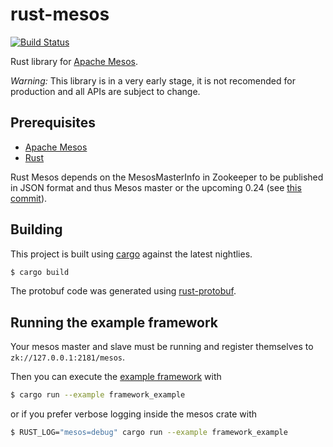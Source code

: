 # rust-mesos

[![Build Status](https://travis-ci.org/bonifaido/rust-mesos.png?branch=master)](https://travis-ci.org/bonifaido/rust-mesos)

Rust library for [Apache Mesos](http://mesos.apache.org).

*Warning:* This library is in a very early stage, it is not recomended for production and all APIs are subject to change.

## Prerequisites

- [Apache Mesos](http://mesos.apache.org)
- [Rust](http://rust-lang.org)
 
Rust Mesos depends on the MesosMasterInfo in Zookeeper to be published in JSON format and thus Mesos master or the upcoming 0.24 (see [this commit](https://github.com/apache/mesos/commit/18e1351b3c5c24f7f65be66ee56889a6378ba97f)).

## Building

This project is built using [cargo](http://doc.crates.io) against the latest nightlies.

```bash
$ cargo build
```

The protobuf code was generated using
[rust-protobuf](https://github.com/stepancheg/rust-protobuf).

## Running the example framework

Your mesos master and slave must be running and register themselves to `zk://127.0.0.1:2181/mesos`.

Then you can execute the [example framework](examples/framework_example.rs) with

```bash
$ cargo run --example framework_example
```

or if you prefer verbose logging inside the mesos crate with

```bash
$ RUST_LOG="mesos=debug" cargo run --example framework_example
```
